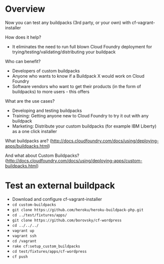 # Overview

Now you can test any buildpacks (3rd party, or your own) with cf-vagrant-installer

How does it help? 
- It eliminates the need to run full blown Cloud Foundry deployment for trying/testing/validating/distributing your buildpack

Who can benefit?
- Developers of custom buildpacks
- Anyone who wants to know if a Buildpack X would work on Cloud Foundry
- Software vendors who want to get their products (in the form of buildpacks) to more users - this offers

What are the use cases?
- Developing and testing buildpacks
- Training: Getting anyone new to Cloud Foundry to try it out with any buildpack
- Marketing: Distribute your custom buildpacks (for example IBM Liberty) as a one click installer

What buildpacks are?
(http://docs.cloudfoundry.com/docs/using/deploying-apps/buildpacks.html)

And what about Custom Buildpacks?
(http://docs.cloudfoundry.com/docs/using/deploying-apps/custom-buildpacks.html)

# Test an external buildpack

- Download and configure cf-vagrant-installer
- `cd custom-buildpacks`
- `git clone https://github.com/heroku/heroku-buildpack-php.git`
- `cd ../test/fixtures/apps/`
- `git clone https://github.com/borovsky/cf-wordpress`
- `cd ../../../`
- `vagrant up`
- `vagrant ssh`
- `cd /vagrant`
- `rake cf:setup_custom_buildpacks`
- `cd test/fixtures/apps/cf-wordpress`
- `cf push`

